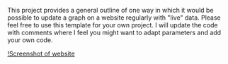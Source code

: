 This project provides a general outline of one way in which it would be possible to update a graph on a website regularly with "live" data.
Please feel free to use this template for your own project.
I will update the code with comments where I feel you might want to adapt parameters and add your own code.

[!Screenshot of website](https://repository-images.githubusercontent.com/374259378/4f6e7d80-c695-11eb-9963-3531e4bf51e2)

